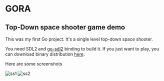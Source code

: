 # GORA

## Top-Down space shooter game demo

This was my first Go project. It's a single level top-down space shooter. 

You need SDL2 and [go-sdl2](https://github.com/veandco/go-sdl2) binding to build it. If you just want to play, you can download binary distribution [here](http://dogankurt.com/gora.zip).

Here are some screenshots

![ss1](http://i.imgur.com/vSUziCH.png)
![ss2](http://i.imgur.com/qB9zLpT.png)
